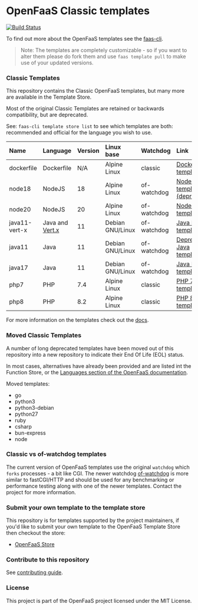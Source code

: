 # OpenFaaS Classic templates

[![Build Status](https://github.com/openfaas/templates/workflows/ci-only/badge.svg?branch=master)](https://github.com/openfaas/templates/actions)

To find out more about the OpenFaaS templates see the [faas-cli](https://github.com/openfaas/faas-cli).

> Note: The templates are completely customizable - so if you want to alter them please do fork them and use `faas template pull` to make use of your updated versions.

### Classic Templates

This repository contains the Classic OpenFaaS templates, but many more are available in the Template Store.

Most of the original Classic Templates are retained or backwards compatibility, but are deprecated.

See: `faas-cli template store list` to see which templates are both: recommended and official for the language you wish to use.

| Name | Language | Version | Linux base | Watchdog | Link
|:-----|:---------|:--------|:-----------|:---------|:----
| dockerfile | Dockerfile | N/A | Alpine Linux | classic | [Dockerfile template](https://github.com/openfaas/templates/tree/master/template/dockerfile)
| node18 | NodeJS | 18 | Alpine Linux | of-watchdog | [NodeJS template (deprecated)](https://github.com/openfaas/templates/tree/master/template/node18)
| node20 | NodeJS | 20 | Alpine Linux | of-watchdog | [NodeJS template](https://github.com/openfaas/templates/tree/master/template/node20)
| java11-vert-x | Java and [Vert.x](https://vertx.io/) | 11 | Debian GNU/Linux | of-watchdog | [Java LTS template](https://github.com/openfaas/templates/tree/master/template/java11-vert-x)
| java11 | Java | 11 | Debian GNU/Linux | of-watchdog | [Deprecated Java template](https://github.com/openfaas/templates/tree/master/template/java11)
| java17 | Java | 11 | Debian GNU/Linux | of-watchdog | [Java LTS template](https://github.com/openfaas/templates/tree/master/template/java17)
| php7 | PHP | 7.4 | Alpine Linux | classic | [PHP 7 template](https://github.com/openfaas/templates/tree/master/template/php7)
| php8 | PHP | 8.2 | Alpine Linux | classic | [PHP 8 template](https://github.com/openfaas/templates/tree/master/template/php8)

For more information on the templates check out the [docs](https://docs.openfaas.com/cli/templates/).

### Moved Classic Templates

A number of long deprecated templates have been moved out of this repository into a new repository to indicate their End Of Life (EOL) status.

In most cases, alternatives have already been provided and are listed int the Function Store, or the [Languages section of the OpenFaaS documentation](https://docs.openfaas.com/languages/overview/).

Moved templates:

* go
* python3
* python3-debian
* python27
* ruby
* csharp
* bun-express
* node

### Classic vs of-watchdog templates

The current version of OpenFaaS templates use the original `watchdog` which `forks` processes - a bit like CGI. The newer watchdog [of-watchdog](https://github.com/openfaas/of-watchdog) is more similar to fastCGI/HTTP and should be used for any benchmarking or performance testing along with one of the newer templates. Contact the project for more information.

### Submit your own template to the template store

This repository is for templates supported by the project maintainers, if you'd like to submit your own template to the OpenFaaS Template Store then checkout the store:

* [OpenFaaS Store](https://github.com/openfaas/store/)

### Contribute to this repository

See [contributing guide](https://github.com/openfaas/templates/blob/master/CONTRIBUTING.md).

### License

This project is part of the OpenFaaS project licensed under the MIT License.
